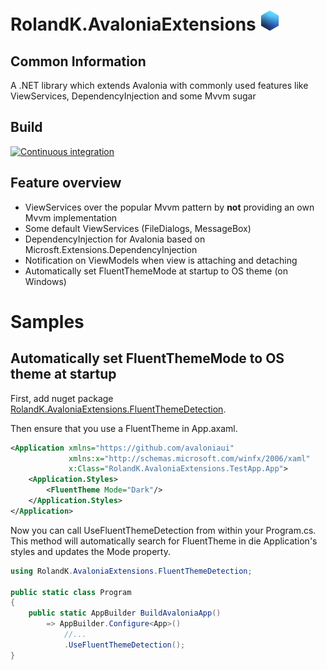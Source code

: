 # RolandK.AvaloniaExtensions <img src="assets/Logo_128.png" width="32" />
## Common Information
A .NET library which extends Avalonia with commonly used features like ViewServices, 
DependencyInjection and some Mvvm sugar

## Build
[![Continuous integration](https://github.com/RolandKoenig/RolandK.AvaloniaExtensions/actions/workflows/continuous-integration.yml/badge.svg)](https://github.com/RolandKoenig/RolandK.AvaloniaExtensions/actions/workflows/continuous-integration.yml)

## Feature overview
 - ViewServices over the popular Mvvm pattern by **not** providing an own Mvvm implementation
 - Some default ViewServices (FileDialogs, MessageBox)
 - DependencyInjection for Avalonia based on Microsft.Extensions.DependencyInjection
 - Notification on ViewModels when view is attaching and detaching
 - Automatically set FluentThemeMode at startup to OS theme (on Windows)

# Samples
## Automatically set FluentThemeMode to OS theme at startup
First, add nuget package [RolandK.AvaloniaExtensions.FluentThemeDetection](https://www.nuget.org/packages/RolandK.AvaloniaExtensions.FluentThemeDetection).

Then ensure that you use a FluentTheme in App.axaml.
```xml
<Application xmlns="https://github.com/avaloniaui"
             xmlns:x="http://schemas.microsoft.com/winfx/2006/xaml"
             x:Class="RolandK.AvaloniaExtensions.TestApp.App">
    <Application.Styles>
        <FluentTheme Mode="Dark"/>
    </Application.Styles>
</Application>
```

Now you can call UseFluentThemeDetection from within your Program.cs.
This method will automatically search for FluentTheme in die Application's styles
and updates the Mode property.
```csharp
using RolandK.AvaloniaExtensions.FluentThemeDetection;

public static class Program
{
    public static AppBuilder BuildAvaloniaApp()
        => AppBuilder.Configure<App>()
            //...
            .UseFluentThemeDetection();
}
```
